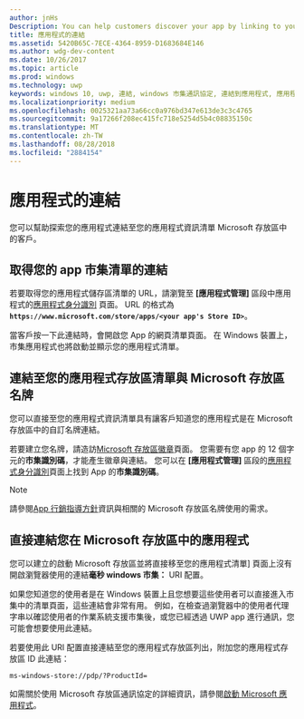 ```yaml
---
author: jnHs
Description: You can help customers discover your app by linking to your app's listing in the Microsoft Store.
title: 應用程式的連結
ms.assetid: 5420B65C-7ECE-4364-8959-D1683684E146
ms.author: wdg-dev-content
ms.date: 10/26/2017
ms.topic: article
ms.prod: windows
ms.technology: uwp
keywords: windows 10, uwp, 連結, windows 市集通訊協定, 連結到應用程式, 應用程式的連結
ms.localizationpriority: medium
ms.openlocfilehash: 0025321aa73a66cc0a976bd347e613de3c3c4765
ms.sourcegitcommit: 9a17266f208ec415fc718e5254d5b4c08835150c
ms.translationtype: MT
ms.contentlocale: zh-TW
ms.lasthandoff: 08/28/2018
ms.locfileid: "2884154"
---
```

# <a name="link-to-your-app"></a>應用程式的連結


您可以幫助探索您的應用程式連結至您的應用程式資訊清單 Microsoft 存放區中的客戶。

## <a name="getting-the-link-to-your-apps-store-listing"></a>取得您的 app 市集清單的連結

若要取得您的應用程式儲存區清單的 URL，請瀏覽至 **\[應用程式管理\]** 區段中應用程式的[應用程式身分識別](view-app-identity-details.md) 頁面。 URL 的格式為 **`https://www.microsoft.com/store/apps/<your app's Store ID>`**。

當客戶按一下此連結時，會開啟您 App 的網頁清單頁面。 在 Windows 裝置上，市集應用程式也將啟動並顯示您的應用程式清單。


## <a name="linking-to-your-apps-store-listing-with-the-microsoft-store-badge"></a>連結至您的應用程式存放區清單與 Microsoft 存放區名牌

您可以直接至您的應用程式資訊清單具有讓客戶知道您的應用程式是在 Microsoft 存放區中的自訂名牌連結。

若要建立您名牌，請造訪[Microsoft 存放區徽章](http://go.microsoft.com/fwlink/p/?LinkID=534236)頁面。 您需要有您 app 的 12 個字元的**市集識別碼**，才能產生徽章與連結。 您可以在 **\[應用程式管理\]** 區段的[應用程式身分識別](view-app-identity-details.md)頁面上找到 App 的**市集識別碼**。

> [!NOTE]
> 請參閱[App 行銷指導方針](app-marketing-guidelines.md)資訊與相關的 Microsoft 存放區名牌使用的需求。


## <a name="linking-directly-to-your-app-in-the-microsoft-store"></a>直接連結您在 Microsoft 存放區中的應用程式

您可以建立的啟動 Microsoft 存放區並將直接移至您的應用程式清單] 頁面上沒有開啟瀏覽器使用的連結**毫秒 windows 市集：** URI 配置。

如果您知道您的使用者是在 Windows 裝置上且您想要這些使用者可以直接進入市集中的清單頁面，這些連結會非常有用。 例如，在檢查過瀏覽器中的使用者代理字串以確認使用者的作業系統支援市集後，或您已經透過 UWP app 進行通訊，您可能會想要使用此連結。

若要使用此 URI 配置直接連結至您的應用程式存放區列出，附加您的應用程式存放區 ID 此連結：

`ms-windows-store://pdp/?ProductId=`

如需關於使用 Microsoft 存放區通訊協定的詳細資訊，請參閱[啟動 Microsoft 應用程式](../launch-resume/launch-store-app.md)。

 

 




